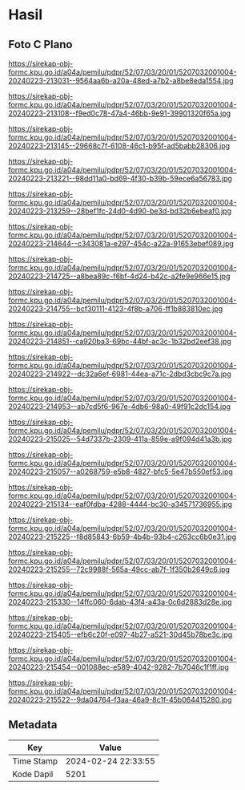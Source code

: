 # Hasil

## Foto C Plano

https://sirekap-obj-formc.kpu.go.id/a04a/pemilu/pdpr/52/07/03/20/01/5207032001004-20240223-213031--9564aa6b-a20a-48ed-a7b2-a8be8eda1554.jpg

https://sirekap-obj-formc.kpu.go.id/a04a/pemilu/pdpr/52/07/03/20/01/5207032001004-20240223-213108--f9ed0c78-47a4-46bb-9e91-39901320f65a.jpg

https://sirekap-obj-formc.kpu.go.id/a04a/pemilu/pdpr/52/07/03/20/01/5207032001004-20240223-213145--29668c7f-6108-46c1-b95f-ad5babb28306.jpg

https://sirekap-obj-formc.kpu.go.id/a04a/pemilu/pdpr/52/07/03/20/01/5207032001004-20240223-213221--98dd11a0-bd69-4f30-b39b-59ece6a56783.jpg

https://sirekap-obj-formc.kpu.go.id/a04a/pemilu/pdpr/52/07/03/20/01/5207032001004-20240223-213259--28bef1fc-24d0-4d90-be3d-bd32b6ebeaf0.jpg

https://sirekap-obj-formc.kpu.go.id/a04a/pemilu/pdpr/52/07/03/20/01/5207032001004-20240223-214644--c343081a-e297-454c-a22a-91653ebef089.jpg

https://sirekap-obj-formc.kpu.go.id/a04a/pemilu/pdpr/52/07/03/20/01/5207032001004-20240223-214725--a8bea89c-f6bf-4d24-b42c-a2fe9e966e15.jpg

https://sirekap-obj-formc.kpu.go.id/a04a/pemilu/pdpr/52/07/03/20/01/5207032001004-20240223-214755--bcf30111-4123-4f8b-a706-ff1b883810ec.jpg

https://sirekap-obj-formc.kpu.go.id/a04a/pemilu/pdpr/52/07/03/20/01/5207032001004-20240223-214851--ca920ba3-69bc-44bf-ac3c-1b32bd2eef38.jpg

https://sirekap-obj-formc.kpu.go.id/a04a/pemilu/pdpr/52/07/03/20/01/5207032001004-20240223-214922--dc32a6ef-6981-44ea-a71c-2dbd3cbc9c7a.jpg

https://sirekap-obj-formc.kpu.go.id/a04a/pemilu/pdpr/52/07/03/20/01/5207032001004-20240223-214953--ab7cd5f6-967e-4db6-98a0-49f91c2dc154.jpg

https://sirekap-obj-formc.kpu.go.id/a04a/pemilu/pdpr/52/07/03/20/01/5207032001004-20240223-215025--54d7337b-2309-411a-859e-a9f094d41a3b.jpg

https://sirekap-obj-formc.kpu.go.id/a04a/pemilu/pdpr/52/07/03/20/01/5207032001004-20240223-215057--a0268759-e5b8-4827-bfc5-5e47b550ef53.jpg

https://sirekap-obj-formc.kpu.go.id/a04a/pemilu/pdpr/52/07/03/20/01/5207032001004-20240223-215134--eaf0fdba-4288-4444-bc30-a34571736955.jpg

https://sirekap-obj-formc.kpu.go.id/a04a/pemilu/pdpr/52/07/03/20/01/5207032001004-20240223-215225--f8d85843-6b59-4b4b-93b4-c263cc6b0e31.jpg

https://sirekap-obj-formc.kpu.go.id/a04a/pemilu/pdpr/52/07/03/20/01/5207032001004-20240223-215255--72c9988f-565a-49cc-ab7f-1f350b2649c6.jpg

https://sirekap-obj-formc.kpu.go.id/a04a/pemilu/pdpr/52/07/03/20/01/5207032001004-20240223-215330--14ffc060-6dab-43f4-a43a-0c6d2883d28e.jpg

https://sirekap-obj-formc.kpu.go.id/a04a/pemilu/pdpr/52/07/03/20/01/5207032001004-20240223-215405--efb6c20f-e097-4b27-a521-30d45b78be3c.jpg

https://sirekap-obj-formc.kpu.go.id/a04a/pemilu/pdpr/52/07/03/20/01/5207032001004-20240223-215454--001088ec-e589-4042-9282-7b7046c1f1ff.jpg

https://sirekap-obj-formc.kpu.go.id/a04a/pemilu/pdpr/52/07/03/20/01/5207032001004-20240223-215522--9da04764-f3aa-46a9-8c1f-45b064415280.jpg


## Metadata

| Key        | Value               |
| ---------- | ------------------- |
| Time Stamp | 2024-02-24 22:33:55 |
| Kode Dapil | 5201                |



